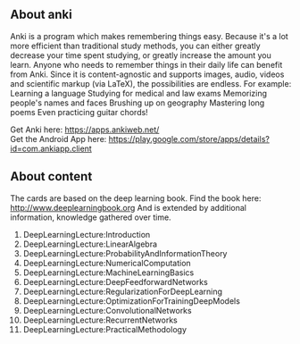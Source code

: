 About anki
----------

Anki is a program which makes remembering things easy. Because it's a lot more efficient than traditional study methods, you can either greatly decrease your time spent studying, or greatly increase the amount you learn. 
Anyone who needs to remember things in their daily life can benefit from Anki. Since it is content-agnostic and supports images, audio, videos and scientific markup (via LaTeX), the possibilities are endless.
For example: 
Learning a language
Studying for medical and law exams
Memorizing people's names and faces
Brushing up on geography
Mastering long poems
Even practicing guitar chords!

Get Anki here: https://apps.ankiweb.net/  
Get the Android App here: https://play.google.com/store/apps/details?id=com.ankiapp.client  


About content
-------------

The cards are based on the deep learning book.
Find the book here: http://www.deeplearningbook.org
And is extended by additional information, knowledge gathered over time.

1. DeepLearningLecture:Introduction
2. DeepLearningLecture:LinearAlgebra
3. DeepLearningLecture:ProbabilityAndInformationTheory
4. DeepLearningLecture:NumericalComputation
5. DeepLearningLecture:MachineLearningBasics
6. DeepLearningLecture:DeepFeedforwardNetworks
7. DeepLearningLecture:RegularizationForDeepLearning
8. DeepLearningLecture:OptimizationForTrainingDeepModels
9. DeepLearningLecture:ConvolutionalNetworks
10. DeepLearningLecture:RecurrentNetworks
11. DeepLearningLecture:PracticalMethodology
